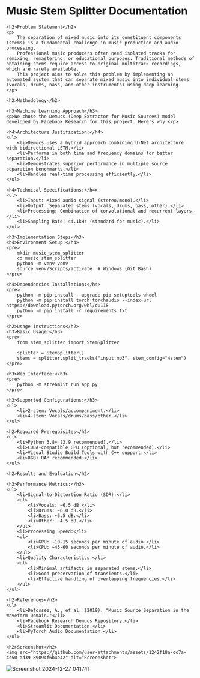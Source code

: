 <!DOCTYPE html>
<html lang="en">
<head>
    <meta charset="UTF-8">
    <meta name="viewport" content="width=device-width, initial-scale=1.0">
    <title>Music Stem Splitter Documentation</title>
</head>
<body>
    <h1>Music Stem Splitter Documentation</h1>
    
    <h2>Problem Statement</h2>
    <p>
        The separation of mixed music into its constituent components (stems) is a fundamental challenge in music production and audio processing. 
        Professional music producers often need isolated tracks for remixing, remastering, or educational purposes. Traditional methods of obtaining stems require access to original multitrack recordings, which are rarely available. 
        This project aims to solve this problem by implementing an automated system that can separate mixed music into individual stems (vocals, drums, bass, and other instruments) using deep learning.
    </p>
    
    <h2>Methodology</h2>
    
    <h3>Machine Learning Approach</h3>
    <p>We chose the Demucs (Deep Extractor for Music Sources) model developed by Facebook Research for this project. Here's why:</p>
    
    <h4>Architecture Justification:</h4>
    <ul>
        <li>Demucs uses a hybrid approach combining U-Net architecture with bidirectional LSTM.</li>
        <li>Performs in both time and frequency domains for better separation.</li>
        <li>Demonstrates superior performance in multiple source separation benchmarks.</li>
        <li>Handles real-time processing efficiently.</li>
    </ul>
    
    <h4>Technical Specifications:</h4>
    <ul>
        <li>Input: Mixed audio signal (stereo/mono).</li>
        <li>Output: Separated stems (vocals, drums, bass, other).</li>
        <li>Processing: Combination of convolutional and recurrent layers.</li>
        <li>Sampling Rate: 44.1kHz (standard for music).</li>
    </ul>
    
    <h3>Implementation Steps</h3>
    <h4>Environment Setup:</h4>
    <pre>
        mkdir music_stem_splitter
        cd music_stem_splitter
        python -m venv venv
        source venv/Scripts/activate  # Windows (Git Bash)
    </pre>
    
    <h4>Dependencies Installation:</h4>
    <pre>
        python -m pip install --upgrade pip setuptools wheel
        python -m pip install torch torchaudio --index-url https://download.pytorch.org/whl/cu118
        python -m pip install -r requirements.txt
    </pre>
    
    <h2>Usage Instructions</h2>
    <h3>Basic Usage:</h3>
    <pre>
        from stem_splitter import StemSplitter

        splitter = StemSplitter()
        stems = splitter.split_tracks("input.mp3", stem_config="4stem")
    </pre>
    
    <h3>Web Interface:</h3>
    <pre>
        python -m streamlit run app.py
    </pre>
    
    <h3>Supported Configurations:</h3>
    <ul>
        <li>2-stem: Vocals/accompaniment.</li>
        <li>4-stem: Vocals/drums/bass/other.</li>
    </ul>
    
    <h2>Required Prerequisites</h2>
    <ul>
        <li>Python 3.8+ (3.9 recommended).</li>
        <li>CUDA-compatible GPU (optional, but recommended).</li>
        <li>Visual Studio Build Tools with C++ support.</li>
        <li>8GB+ RAM recommended.</li>
    </ul>
    
    <h2>Results and Evaluation</h2>
    
    <h3>Performance Metrics:</h3>
    <ul>
        <li>Signal-to-Distortion Ratio (SDR):</li>
        <ul>
            <li>Vocals: ~6.5 dB.</li>
            <li>Drums: ~6.0 dB.</li>
            <li>Bass: ~5.5 dB.</li>
            <li>Other: ~4.5 dB.</li>
        </ul>
        <li>Processing Speed:</li>
        <ul>
            <li>GPU: ~10-15 seconds per minute of audio.</li>
            <li>CPU: ~45-60 seconds per minute of audio.</li>
        </ul>
        <li>Quality Characteristics:</li>
        <ul>
            <li>Minimal artifacts in separated stems.</li>
            <li>Good preservation of transients.</li>
            <li>Effective handling of overlapping frequencies.</li>
        </ul>
    </ul>
    
    <h2>References</h2>
    <ul>
        <li>Défossez, A., et al. (2019). "Music Source Separation in the Waveform Domain."</li>
        <li>Facebook Research Demucs Repository.</li>
        <li>Streamlit Documentation.</li>
        <li>PyTorch Audio Documentation.</li>
    </ul>
    
    <h2>Screenshot</h2>
    <img src="https://github.com/user-attachments/assets/1242f18a-cc7a-4c50-ad39-89094f6b4e42" alt="Screenshot">
</body>
</html>


![Screenshot 2024-12-27 041741](https://github.com/user-attachments/assets/1242f18a-cc7a-4c50-ad39-89094f6b4e42)

